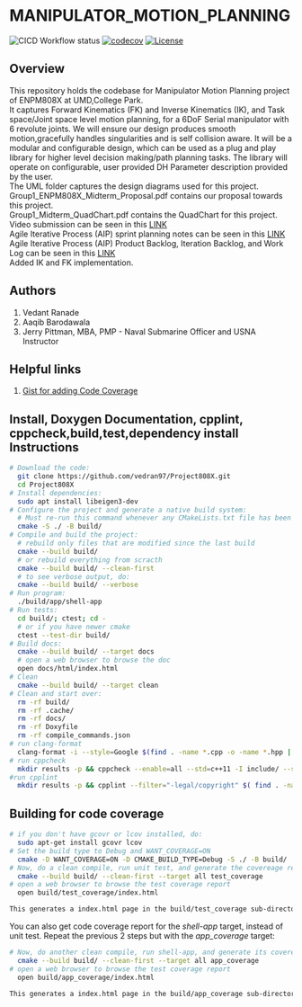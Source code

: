 # MANIPULATOR_MOTION_PLANNING

![CICD Workflow status](https://github.com/vedran97/Project808X/actions/workflows/run-unit-test-and-upload-codecov.yml/badge.svg) [![codecov](https://codecov.io/gh/vedran97/Project808X/branch/main/graph/badge.svg)](https://codecov.io/gh/vedran97/Project808X) 
[![License](https://img.shields.io/badge/License-Apache_2.0-blue.svg)](https://opensource.org/licenses/Apache-2.0)

## Overview

This repository holds the codebase for Manipulator Motion Planning project of ENPM808X at UMD,College Park.<br>
It captures Forward Kinematics (FK) and Inverse Kinematics (IK), and Task space/Joint space level motion planning, for a 6DoF Serial manipulator with 6 revolute joints. We will ensure our design produces smooth motion,gracefully handles singularities and is self collision aware. It will be a modular and configurable design, which can be used as a plug and play library for higher level decision making/path planning tasks. The library will operate on configurable, user provided DH Parameter description provided by the user.<br>
The UML folder captures the design diagrams used for this project.<br>
Group1_ENPM808X_Midterm_Proposal.pdf contains our proposal towards this project.<br>
Group1_Midterm_QuadChart.pdf contains the QuadChart for this project. <br>
Video submission can be seen in this [LINK](https://drive.google.com/file/d/1GqNPMf5ZLAHEdCDBlPzRqtGoXQJkh4Ug/view?usp=sharing) <br>
Agile Iterative Process (AIP) sprint planning notes can be seen in this [LINK](https://docs.google.com/document/d/1R59umaoEIouIo5Q6EGVjW_MC4JSzN4ydTtZ4WABHCmk/edit?usp=share_link) <br>
Agile Iterative Process (AIP) Product Backlog, Iteration Backlog, and Work Log can be seen in this [LINK](https://docs.google.com/spreadsheets/d/1G443Giy0PAcKkRJnhE9VfA6vdtWn85yaL4MikvJ04wM/edit?usp=share_link) <br>
Added IK and FK implementation.

## Authors

1. Vedant Ranade
2. Aaqib Barodawala
3. Jerry Pittman, MBA, PMP - Naval Submarine Officer and USNA Instructor

## Helpful links 

1. [Gist for adding Code Coverage](https://github.com/TommyChangUMD/cpp-boilerplate-v2#how-to-use-github-ci-to-upload-coverage-report-to-codecov)

## Install, Doxygen Documentation, cpplint, cppcheck,build,test,dependency install Instructions

```bash
# Download the code:
  git clone https://github.com/vedran97/Project808X.git
  cd Project808X
# Install dependencies:
  sudo apt install libeigen3-dev
# Configure the project and generate a native build system:
  # Must re-run this command whenever any CMakeLists.txt file has been changed.
  cmake -S ./ -B build/
# Compile and build the project:
  # rebuild only files that are modified since the last build
  cmake --build build/
  # or rebuild everything from scracth
  cmake --build build/ --clean-first
  # to see verbose output, do:
  cmake --build build/ --verbose
# Run program:
  ./build/app/shell-app
# Run tests:
  cd build/; ctest; cd -
  # or if you have newer cmake
  ctest --test-dir build/
# Build docs:
  cmake --build build/ --target docs
  # open a web browser to browse the doc
  open docs/html/index.html
# Clean
  cmake --build build/ --target clean
# Clean and start over:
  rm -rf build/
  rm -rf .cache/
  rm -rf docs/
  rm -rf Doxyfile
  rm -rf compile_commands.json
# run clang-format
  clang-format -i --style=Google $(find . -name *.cpp -o -name *.hpp | grep -vE -e "^./build/")
# run cppcheck 
  mkdir results -p && cppcheck --enable=all --std=c++11 -I include/ --suppress=missingInclude --inline-suppr $( find . -name *.cpp | grep -vE -e "^./build/" ) &> results/cppcheck
#run cpplint
  mkdir results -p && cpplint --filter="-legal/copyright" $( find . -name *.cpp | grep -vE -e "^./build/" ) &> results/cpplint

```

## Building for code coverage

```bash
# if you don't have gcovr or lcov installed, do:
  sudo apt-get install gcovr lcov
# Set the build type to Debug and WANT_COVERAGE=ON
  cmake -D WANT_COVERAGE=ON -D CMAKE_BUILD_TYPE=Debug -S ./ -B build/
# Now, do a clean compile, run unit test, and generate the covereage report
  cmake --build build/ --clean-first --target all test_coverage
# open a web browser to browse the test coverage report
  open build/test_coverage/index.html

This generates a index.html page in the build/test_coverage sub-directory that can be viewed locally in a web browser.
```

You can also get code coverage report for the *shell-app* target, instead of unit test. Repeat the previous 2 steps but with the *app_coverage* target:

``` bash
# Now, do another clean compile, run shell-app, and generate its covereage report
  cmake --build build/ --clean-first --target all app_coverage
# open a web browser to browse the test coverage report
  open build/app_coverage/index.html

This generates a index.html page in the build/app_coverage sub-directory that can be viewed locally in a web browser.
```
